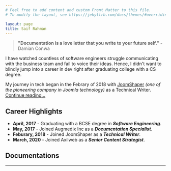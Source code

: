 ```yaml
---
# Feel free to add content and custom Front Matter to this file.
# To modify the layout, see https://jekyllrb.com/docs/themes/#overriding-theme-defaults

layout: page
title: Saif Rahman
---
```

>**"Documentation is a love letter that you write to your future self."** - Damian Conwa 

I have watched countless of software engineers struggle communicating with the business team and fail to voice their ideas. Hence, I didn't want to blindly jump into a career in dev right after graduating college with a CS degree.  

My journey in tech began in the Febrary of 2018 with [JoomShaper](https://www.joomshaper.com/) *(one of the pioneering company in Joomla technology)* as a Technical Writer. [Continue reading...](https://saaifk.github.io/about/)

## Career Highlights
- **April, 2017** - Graduating with a BCSE degree in ***Software Engineering***. 
- **May, 2017** - Joined Augmedix Inc as a ***Documentation Specialist***.  
- **Feburary, 2018** - Joined JoomShaper as a ***Technical Writer***.
- **March, 2020** - Joined Axilweb as a ***Senior Content Strategist***. 

## Documentations 
---
